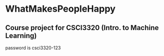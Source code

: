 # WhatMakesPeopleHappy
## Course project for CSCI3320 (Intro. to Machine Learning)
password is csci3320-123
